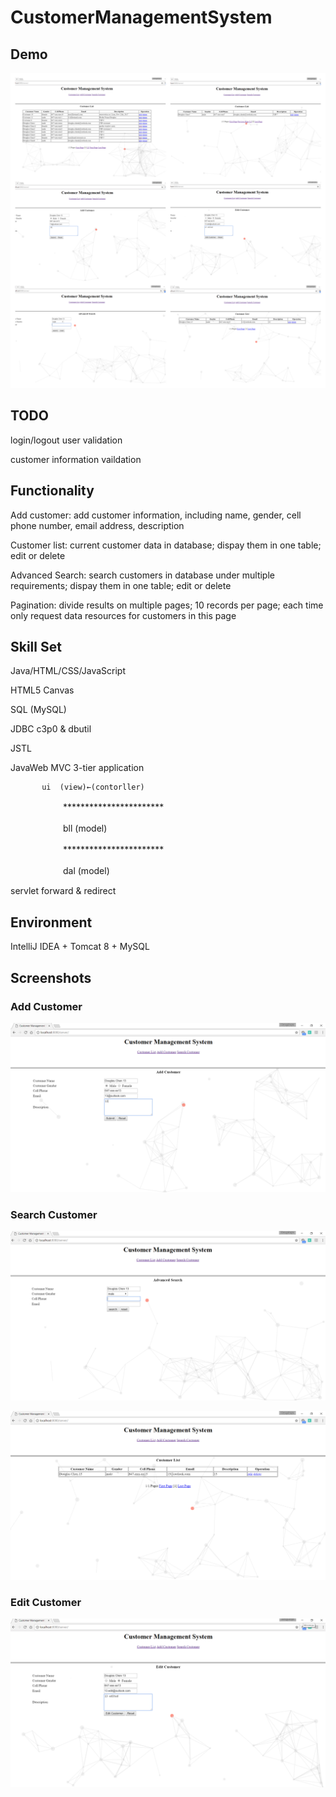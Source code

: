 # CustomerManagementSystem

## Demo

![image](https://github.com/DouglasChenH/Customer-Management-System/raw/master/screenshots/demo.png)

## TODO
login/logout user validation

customer information vaildation

## Functionality

Add customer: add customer information, including name, gender, cell phone number, email address, description

Customer list: current customer data in database; dispay them in one table; edit or delete 

Advanced Search: search customers in database under multiple requirements; dispay them in one table; edit or delete 

Pagination: divide results on multiple pages; 10 records per page; each time only request data resources for customers in this page

## Skill Set
Java/HTML/CSS/JavaScript

HTML5 Canvas

SQL (MySQL)

JDBC c3p0 & dbutil

JSTL

JavaWeb MVC 3-tier application 


           ui  (view)←(contorller)

　　　　　　***********************

　　　　　　bll  (model)

　　　　　　***********************

　　　　　　dal (model)
      
      
servlet forward & redirect


## Environment 

IntelliJ IDEA + Tomcat 8 + MySQL 

## Screenshots


### Add Customer

![image](https://github.com/DouglasChenH/Customer-Management-System/raw/master/screenshots/addCustomer.png)

### Search Customer

![image](https://github.com/DouglasChenH/Customer-Management-System/raw/master/screenshots/searchCustomer.png)


![image](https://github.com/DouglasChenH/Customer-Management-System/raw/master/screenshots/searchResult.png)

### Edit Customer

![image](https://github.com/DouglasChenH/Customer-Management-System/raw/master/screenshots/editCustomer.png)
